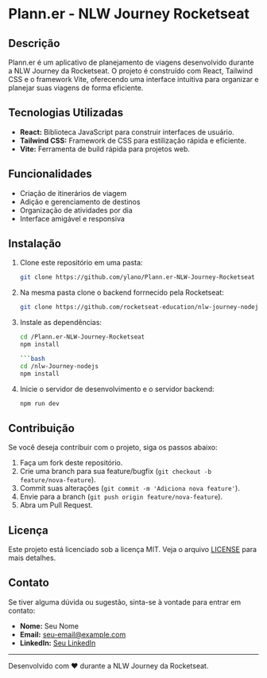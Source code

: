 # Plann.er - NLW Journey Rocketseat

## Descrição

Plann.er é um aplicativo de planejamento de viagens desenvolvido durante a NLW Journey da Rocketseat. 
O projeto é construído com React, Tailwind CSS e o framework Vite, oferecendo uma interface intuitiva para organizar e planejar suas viagens de forma eficiente.

## Tecnologias Utilizadas

- **React:** Biblioteca JavaScript para construir interfaces de usuário.
- **Tailwind CSS:** Framework de CSS para estilização rápida e eficiente.
- **Vite:** Ferramenta de build rápida para projetos web.

## Funcionalidades

- Criação de itinerários de viagem
- Adição e gerenciamento de destinos
- Organização de atividades por dia
- Interface amigável e responsiva

## Instalação

1. Clone este repositório em uma pasta:
    ```bash
    git clone https://github.com/ylano/Plann.er-NLW-Journey-Rocketseat
    ```
2. Na mesma pasta clone o backend forrnecido pela Rocketseat:
    ```bash
    git clone https://github.com/rocketseat-education/nlw-journey-nodejs
    ```
3. Instale as dependências:
    ```bash
    cd /Plann.er-NLW-Journey-Rocketseat
    npm install

    ```bash
    cd /nlw-Journey-nodejs
    npm install
    ```
4. Inicie o servidor de desenvolvimento e o servidor backend:
    ```bash
    npm run dev
    ```

## Contribuição

Se você deseja contribuir com o projeto, siga os passos abaixo:

1. Faça um fork deste repositório.
2. Crie uma branch para sua feature/bugfix (`git checkout -b feature/nova-feature`).
3. Commit suas alterações (`git commit -m 'Adiciona nova feature'`).
4. Envie para a branch (`git push origin feature/nova-feature`).
5. Abra um Pull Request.

## Licença

Este projeto está licenciado sob a licença MIT. Veja o arquivo [LICENSE](LICENSE) para mais detalhes.

## Contato

Se tiver alguma dúvida ou sugestão, sinta-se à vontade para entrar em contato:

- **Nome:** Seu Nome
- **Email:** seu-email@example.com
- **LinkedIn:** [Seu LinkedIn](https://www.linkedin.com/in/seu-usuario)

---

Desenvolvido com ❤️ durante a NLW Journey da Rocketseat.
